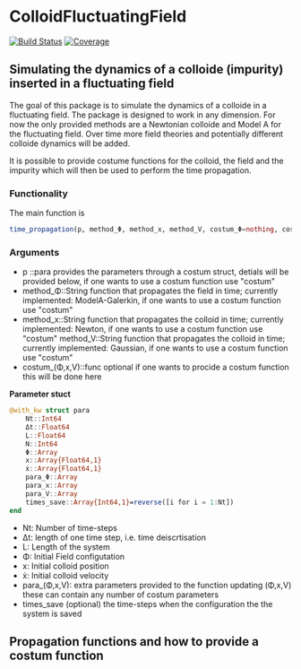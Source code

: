 # ColloidFluctuatingField

[![Build Status](https://github.com/phyjonas/ColloidFluctuatingField.jl/actions/workflows/CI.yml/badge.svg?branch=main)](https://github.com/phyjonas/ColloidFluctuatingField.jl/actions/workflows/CI.yml?query=branch%3Amain)
[![Coverage](https://codecov.io/gh/phyjonas/ColloidFluctuatingField.jl/branch/main/graph/badge.svg)](https://codecov.io/gh/phyjonas/ColloidFluctuatingField.jl)


## Simulating the dynamics of a colloide (impurity) inserted in a fluctuating field

The goal of this package is to simulate the dynamics of a colloide in a fluctuating field. The package is designed to work in any dimension. For now the only provided methods are a Newtonian colloide and Model A for the fluctuating field. Over time more field theories and potentially different colloide dynamics will be added.

It is possible to provide costume functions for the colloid, the field and the impurity which will then be used to perform the time propagation.

### Functionality
The main function is

```julia
time_propagation(p, method_Φ, method_x, method_V, costum_Φ=nothing, costum_x=nothing, costum_V=nothing)
```

### Arguments

- p ::para provides the parameters through a costum struct, detials will be provided below, if one wants to use a costum function use "costum"
- method_Φ::String function that propagates the field in time; currently implemented: ModelA-Galerkin, if one wants to use a costum function use "costum"
- method_x::String function that propagates the colloid in time; currently implemented: Newton, if one wants to use a costum function use "costum"
method_V::String function that propagates the colloid in time; currently implemented: Gaussian, if one wants to use a costum function use "costum"
- costum_(Φ,x,V)::func optional if one wants to procide a costum function this will be done here

**Parameter stuct**

```julia
@with_kw struct para
    Nt::Int64
    Δt::Float64
    L::Float64
    N::Int64
    Φ::Array
    x::Array{Float64,1}
    ẋ::Array{Float64,1}
    para_Φ::Array
    para_x::Array
    para_V::Array
    times_save::Array{Int64,1}=reverse([i for i = 1:Nt])
end
```

- Nt: Number of time-steps
- Δt: length of one time step, i.e. time deiscrtisation
- L: Length of the system
- Φ: Initial Field configutation
- x: Initial colloid position
- ẋ: Initial colloid velocity 
- para_(Φ,x,V): extra parameters provided to the function updating (Φ,x,V) these can contain any number of costum parameters
- times_save (optional) the time-steps when the configuration the the system is saved


## Propagation functions and how to provide a costum function
